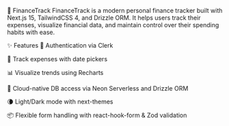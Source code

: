 💸 FinanceTrack
FinanceTrack is a modern personal finance tracker built with Next.js 15, TailwindCSS 4, and Drizzle ORM. It helps users track their expenses, visualize financial data, and maintain control over their spending habits with ease.

✨ Features
🔐 Authentication via Clerk

📅 Track expenses with date pickers

📊 Visualize trends using Recharts

💾 Cloud-native DB access via Neon Serverless and Drizzle ORM

🌘 Light/Dark mode with next-themes

📦 Flexible form handling with react-hook-form & Zod validation
